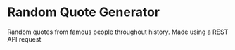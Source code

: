 # Random Quote Generator
Random quotes from famous people throughout history. Made using a REST API request
